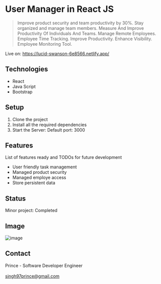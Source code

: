 # User Manager in React JS

> Improve product security and team productivity by 30%. Stay organized and manage team members. Measure And Improve Productivity Of Individuals And Teams. Manage Remote Employees. Employee Time Tracking. Improve Productivity. Enhance Visibility. Employee Monitoring Tool.

Live on: https://lucid-swanson-6e8566.netlify.app/

## Technologies
* React
* Java Script
* Bootstrap

## Setup
1. Clone the project
2. Install all the required dependencies
3. Start the Server: Default port: 3000

## Features
List of features ready and TODOs for future development
*  User friendly task management
*  Managed product security
*  Managed employe access
*  Store persistent data

## Status
Minor project: Completed
## Image
![image](https://user-images.githubusercontent.com/82977704/122797649-51fbe480-d2dd-11eb-93e1-d5b656e4092f.png)


## Contact
Prince - Software Developer Engineer
<br/>
<br/>
singh97prince@gmail.com
